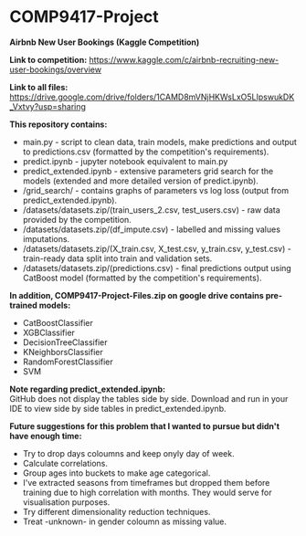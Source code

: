 # COMP9417-Project
**Airbnb New User Bookings (Kaggle Competition)**

**Link to competition:**
  https://www.kaggle.com/c/airbnb-recruiting-new-user-bookings/overview

**Link to all files:**
  https://drive.google.com/drive/folders/1CAMD8mVNjHKWsLxO5LIpswukDK_Vxtvy?usp=sharing

**This repository contains:**
  * main.py - script to clean data, train models, make predictions and output to predictions.csv (formatted by the competition's requirements).
  * predict.ipynb - jupyter notebook equivalent to main.py
  * predict_extended.ipynb - extensive parameters grid search for the models (extended and more detailed version of predict.ipynb).
  * /grid_search/ - contains graphs of parameters vs log loss (output from predict_extended.ipynb).
  * /datasets/datasets.zip/(train_users_2.csv, test_users.csv) -  raw data provided by the competition.
  * /datasets/datasets.zip/(df_impute.csv) - labelled and missing values imputations.
  * /datasets/datasets.zip/(X_train.csv, X_test.csv, y_train.csv, y_test.csv) - train-ready data split into train and validation sets.
  * /datasets/datasets.zip/(predictions.csv) - final predictions output using CatBoost model (formatted by the competition's requirements).

**In addition, COMP9417-Project-Files.zip on google drive contains pre-trained models:**
  * CatBoostClassifier
  * XGBClassifier
  * DecisionTreeClassifier
  * KNeighborsClassifier
  * RandomForestClassifier
  * SVM

**Note regarding predict_extended.ipynb:**<br/>
  GitHub does not display the tables side by side. Download and run in your IDE to view side by side tables in predict_extended.ipynb.

**Future suggestions for this problem that I wanted to pursue but didn't have enough time:**
  * Try to drop days coloumns and keep onyly day of week.
  * Calculate correlations.
  * Group ages into buckets to make age categorical.
  * I've extracted seasons from timeframes but dropped them before training due to high correlation with months. They would serve for visualisation purposes.
  * Try different dimensionality reduction techniques.
  * Treat -unknown- in gender coloumn as missing value.
